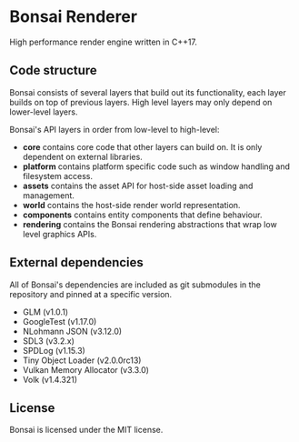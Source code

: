 # Bonsai Renderer

High performance render engine written in C++17.

## Code structure

Bonsai consists of several layers that build out its functionality, each layer builds on top of previous layers.
High level layers may only depend on lower-level layers.

Bonsai's API layers in order from low-level to high-level:

- **core** contains core code that other layers can build on. It is only dependent on external libraries.
- **platform** contains platform specific code such as window handling and filesystem access.
- **assets** contains the asset API for host-side asset loading and management.
- **world** contains the host-side render world representation.
- **components** contains entity components that define behaviour.
- **rendering** contains the Bonsai rendering abstractions that wrap low level graphics APIs.

## External dependencies

All of Bonsai's dependencies are included as git submodules in the repository and pinned at a specific
version.

- GLM (v1.0.1)
- GoogleTest (v1.17.0)
- NLohmann JSON (v3.12.0)
- SDL3 (v3.2.x)
- SPDLog (v1.15.3)
- Tiny Object Loader (v2.0.0rc13)
- Vulkan Memory Allocator (v3.3.0)
- Volk (v1.4.321)

## License

Bonsai is licensed under the MIT license.
